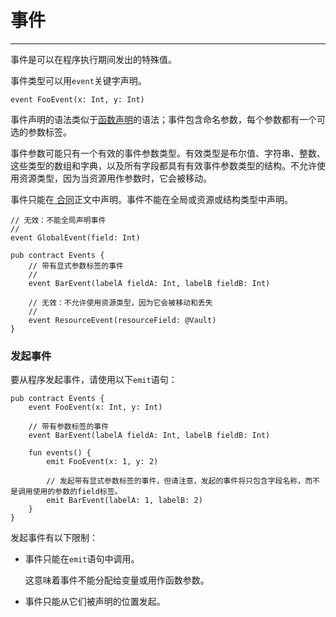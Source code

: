 # 事件

------

事件是可以在程序执行期间发出的特殊值。

事件类型可以用`event`关键字声明。

```cadence
event FooEvent(x: Int, y: Int)
```

事件声明的语法类似于[函数声明](https://docs.onflow.org/cadence/language/functions#function-declarations)的语法；事件包含命名参数，每个参数都有一个可选的参数标签。

事件参数可能只有一个有效的事件参数类型。有效类型是布尔值、字符串、整数、这些类型的数组和字典，以及所有字段都具有有效事件参数类型的结构。不允许使用资源类型，因为当资源用作参数时，它会被移动。

事件只能在[ 合同](https://docs.onflow.org/cadence/language/contracts)正文中声明。事件不能在全局或资源或结构类型中声明。

```cadence
// 无效：不能全局声明事件
//
event GlobalEvent(field: Int)

pub contract Events {
    // 带有显式参数标签的事件
    //
    event BarEvent(labelA fieldA: Int, labelB fieldB: Int)

    // 无效：不允许使用资源类型，因为它会被移动和丢失
    //
    event ResourceEvent(resourceField: @Vault)
}
```

### 发起事件

要从程序发起事件，请使用以下`emit`语句：

```cadence
pub contract Events {
    event FooEvent(x: Int, y: Int)

    // 带有参数标签的事件
    event BarEvent(labelA fieldA: Int, labelB fieldB: Int)

    fun events() {
        emit FooEvent(x: 1, y: 2)

        // 发起带有显式参数标签的事件，但请注意，发起的事件将只包含字段名称，而不是调用使用的参数的field标签。
        emit BarEvent(labelA: 1, labelB: 2)
    }
}
```

发起事件有以下限制：

- 事件只能在`emit`语句中调用。

  这意味着事件不能分配给变量或用作函数参数。

- 事件只能从它们被声明的位置发起。